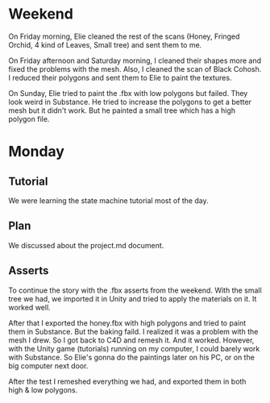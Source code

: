 # Weekend
On Friday morning, Elie cleaned the rest of the scans (Honey, Fringed Orchid, 4 kind of Leaves, Small tree) and sent them to me. 

On Friday afternoon and Saturday morning, I cleaned their shapes more and fixed the problems with the mesh. Also, I cleaned the scan of Black Cohosh. I reduced their polygons and sent them to Elie to paint the textures.

On Sunday, Elie tried to paint the .fbx with low polygons but failed. They look weird in Substance. He tried to increase the polygons to get a better mesh but it didn't work. But he painted a small tree which has a high polygon file.

# Monday
## Tutorial
We were learning the state machine tutorial most of the day.

## Plan
We discussed about the project.md document.

## Asserts
To continue the story with the .fbx asserts from the weekend. With the small tree we had, we imported it in Unity and tried to apply the materials on it. It worked well. 

After that I exported the honey.fbx with high polygons and tried to paint them in Substance. But the baking faild. I realized it was a problem with the mesh I drew. So I got back to C4D and remesh it. And it worked. However, with the Unity game (tutorials) running on my computer, I could barely work with Substance. So Elie's gonna do the paintings later on his PC, or on the big computer next door. 

After the test I remeshed everything we had, and exported them in both high & low polygons.


